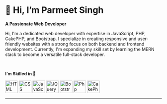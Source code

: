<h1>👋 Hi, I’m Parmeet Singh</h1>
<b>A Passionate Web Developer</b>
<p>Hi, I'm a dedicated web developer with expertise in JavaScript, PHP, CakePHP, and Bootstrap. I specialize in creating responsive and user-friendly websites with a strong focus on both backend and frontend development. Currently, I'm expanding my skill set by learning the MERN stack to become a versatile full-stack developer.</p>
</br>
<p><b>I’m Skilled in 👀</b></p>
<div style="displya:flex;">
  <img src="https://encrypted-tbn0.gstatic.com/images?q=tbn:ANd9GcQEc9A_S6BPxCDRp5WjMFEfXrpCu1ya2OO-Lw&s" height="40px; width="auto" alt="HTML" title="HTML">
  <img src="https://upload.wikimedia.org/wikipedia/commons/d/d5/CSS3_logo_and_wordmark.svg" height="40px; width="auto" alt="CSS" title="CSS">
  <img src="https://upload.wikimedia.org/wikipedia/commons/thumb/9/99/Unofficial_JavaScript_logo_2.svg/1200px-Unofficial_JavaScript_logo_2.svg.png" height="40px; width="auto" alt="JavaScript" title="JavaScript">
  <img src="https://cdn.worldvectorlogo.com/logos/jquery-4.svg" height="40px; width="auto" alt="JQuery" title="JQuery">
  <img src="https://upload.wikimedia.org/wikipedia/commons/b/b2/Bootstrap_logo.svg" height="40px; width="auto" alt="Bootstrap" title="Bootstrap">
  <img src="https://upload.wikimedia.org/wikipedia/commons/thumb/2/27/PHP-logo.svg/1200px-PHP-logo.svg.png" height="40px; width="auto" alt="Php" title="Php">
  <img src="https://www.angelinfotechllp.com/assets/front-side/img/icons/cake.png" height="40px; width="auto" alt="CakePhp" title="CakePhp">
</div>
<hr>

<!---
Parmeetttx/Parmeetttx is a ✨ special ✨ repository because its `README.md` (this file) appears on your GitHub profile.
You can click the Preview link to take a look at your changes.
--->
